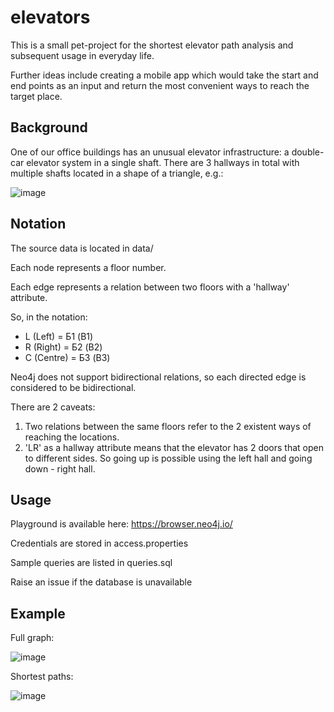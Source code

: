 # elevators

This is a small pet-project for the shortest elevator path analysis and subsequent usage in everyday life.

Further ideas include creating a mobile app which would take the start and end points as an input and return the most convenient ways to reach the target place.

## Background

One of our office buildings has an unusual elevator infrastructure: a double-car elevator system in a single shaft. There are 3 hallways in total with multiple shafts located in a shape of a triangle, e.g.:

![image](https://github.com/user-attachments/assets/fd49ba16-1f2a-48e8-89f4-fbc340b04739)

## Notation

The source data is located in data/

Each node represents a floor number.

Each edge represents a relation between two floors with a 'hallway' attribute.

So, in the notation:

- L (Left) = Б1 (B1)
- R (Right) = Б2 (B2)
- C (Centre) = Б3 (B3)

Neo4j does not support bidirectional relations, so each directed edge is considered to be bidirectional.

There are 2 caveats:
1. Two relations between the same floors refer to the 2 existent ways of reaching the locations.
2. 'LR' as a hallway attribute means that the elevator has 2 doors that open to different sides. So going up is possible using the left hall and going down - right hall.

## Usage

Playground is available here: https://browser.neo4j.io/

Credentials are stored in access.properties

Sample queries are listed in queries.sql

Raise an issue if the database is unavailable

## Example

Full graph:

![image](https://github.com/user-attachments/assets/dfacbac5-9454-44cb-ac8a-e149b632df48)

Shortest paths:

![image](https://github.com/user-attachments/assets/ceb5e527-241f-4617-b9a5-97b3add9c225)
